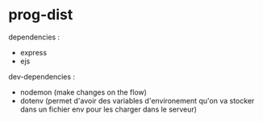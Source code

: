 # prog-dist
dependencies :
- express
- ejs

dev-dependencies :
- nodemon (make changes on the flow)
- dotenv (permet d'avoir des variables d'environement qu'on va stocker dans un fichier env pour les charger dans le serveur)